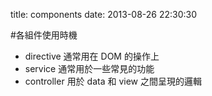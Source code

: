 title: components
date: 2013-08-26 22:30:30

#各組件使用時機

* directive 通常用在 DOM 的操作上
* service 通常用於一些常見的功能
* controller 用於 data 和 view 之間呈現的邏輯

